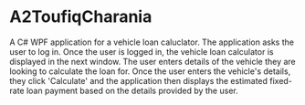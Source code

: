 # A2ToufiqCharania

A C# WPF application for a vehicle loan caluclator.
The application asks the user to log in. Once the user is logged in, the vehicle loan calculator is displayed in the next window.
The user enters details of the vehicle they are looking to calculate the loan for.
Once the user enters the vehicle's details, they click 'Calculate' and the application then displays the estimated fixed-rate loan payment based on the details provided by the user.
